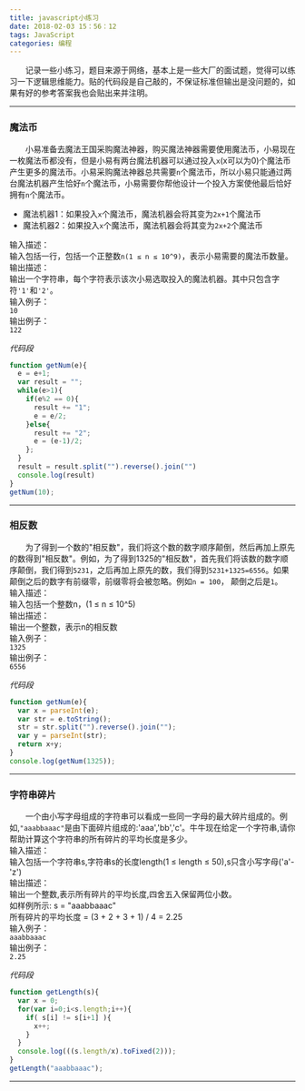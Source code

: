 ```yaml
---
title: javascript小练习
date: 2018-02-03 15：56：12
tags: JavaScript
categories: 编程
---
```

　　记录一些小练习，题目来源于网络，基本上是一些大厂的面试题，觉得可以练习一下逻辑思维能力。贴的代码段是自己敲的，不保证标准但输出是没问题的，如果有好的参考答案我也会贴出来并注明。<!--more-->

---
### 魔法币
　　小易准备去魔法王国采购魔法神器，购买魔法神器需要使用魔法币，小易现在一枚魔法币都没有，但是小易有两台魔法机器可以通过投入`x`(x可以为0)个魔法币产生更多的魔法币。小易采购魔法神器总共需要`n`个魔法币，所以小易只能通过两台魔法机器产生恰好`n`个魔法币，小易需要你帮他设计一个投入方案使他最后恰好拥有`n`个魔法币。  

- 魔法机器1：如果投入`x`个魔法币，魔法机器会将其变为`2x+1`个魔法币  
- 魔法机器2：如果投入`x`个魔法币，魔法机器会将其变为`2x+2`个魔法币  

输入描述：  
输入包括一行，包括一个正整数`n(1 ≤ n ≤ 10^9)`，表示小易需要的魔法币数量。  
输出描述：  
输出一个字符串，每个字符表示该次小易选取投入的魔法机器。其中只包含字符`'1'`和`'2'`。  
输入例子：  
`10`  
输出例子：  
`122`  

*代码段*
```javascript
function getNum(e){
  e = e+1;
  var result = "";
  while(e>1){
    if(e%2 == 0){
      result += "1";
      e = e/2;
    }else{
      result += "2";
      e = (e-1)/2;
    };
  }
  result = result.split("").reverse().join("")
  console.log(result)
}
getNum(10);
```

---
### 相反数
　　为了得到一个数的"相反数"，我们将这个数的数字顺序颠倒，然后再加上原先的数得到"相反数"。例如，为了得到1325的"相反数"，首先我们将该数的数字顺序颠倒，我们得到`5231`，之后再加上原先的数，我们得到`5231+1325=6556`。如果颠倒之后的数字有前缀零，前缀零将会被忽略。例如`n = 100`， 颠倒之后是`1`。  
输入描述：  
输入包括一个整数n，(1 ≤ n ≤ 10^5)  
输出描述：  
输出一个整数，表示n的相反数  
输入例子：  
`1325`  
输出例子：  
`6556`  

*代码段*
```javascript
function getNum(e){
  var x = parseInt(e);
  var str = e.toString();
  str = str.split("").reverse().join("");
  var y = parseInt(str);
  return x+y;
}
console.log(getNum(1325));
```

---
### 字符串碎片
　　一个由小写字母组成的字符串可以看成一些同一字母的最大碎片组成的。例如,`"aaabbaaac"`是由下面碎片组成的:'aaa','bb','c'。牛牛现在给定一个字符串,请你帮助计算这个字符串的所有碎片的平均长度是多少。  
输入描述：  
输入包括一个字符串s,字符串s的长度length(1 ≤ length ≤ 50),s只含小写字母('a'-'z')  
输出描述：  
输出一个整数,表示所有碎片的平均长度,四舍五入保留两位小数。  
如样例所示: s = "aaabbaaac"  
所有碎片的平均长度 = (3 + 2 + 3 + 1) / 4 = 2.25    
输入例子：  
`aaabbaaac`  
输出例子：  
`2.25`  

*代码段*
```javascript
function getLength(s){
  var x = 0;
  for(var i=0;i<s.length;i++){
    if( s[i] != s[i+1] ){
      x++;
    }
  }
  console.log(((s.length/x).toFixed(2)));
}
getLength("aaabbaaac");
```

---
###   